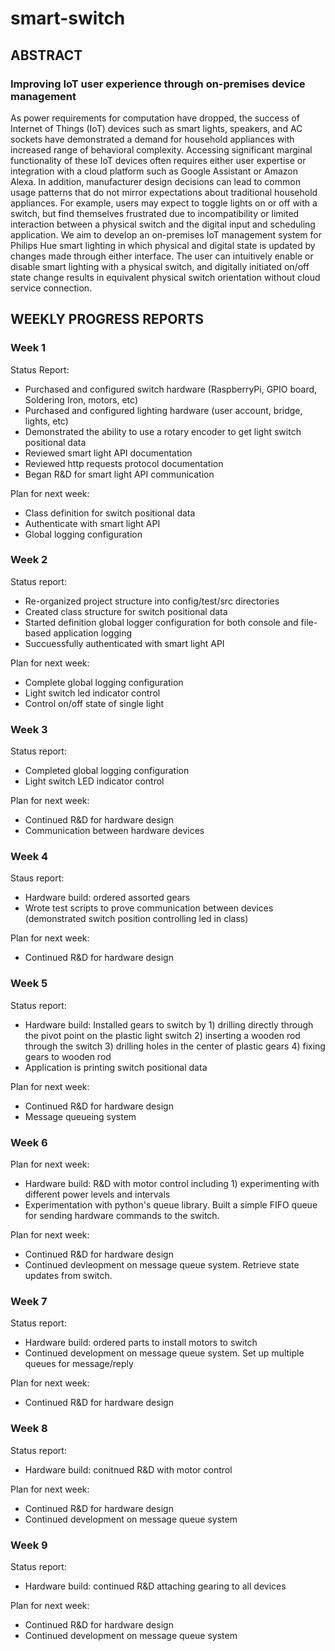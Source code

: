 # smart-switch


## ABSTRACT

### Improving IoT user experience through on-premises device management #

As power requirements for computation have dropped, the success of Internet of Things (IoT) devices such as smart lights, speakers, and AC sockets have demonstrated a demand for household appliances with increased range of behavioral complexity. Accessing significant marginal functionality of these IoT devices often requires either user expertise or integration with a cloud platform such as Google Assistant or Amazon Alexa. In addition, manufacturer design decisions can lead to common usage patterns that do not mirror expectations about traditional household appliances. For example, users may expect to toggle lights on or off with a switch, but find themselves frustrated due to incompatibility or limited interaction between a physical switch and the digital input and scheduling application. We aim to develop an on-premises IoT management system for Philips Hue smart lighting in which physical and digital state is updated by changes made through either interface. The user can intuitively enable or disable smart lighting with a physical switch, and digitally initiated on/off state change results in equivalent physical switch orientation without cloud service connection. 

## WEEKLY PROGRESS REPORTS

### Week 1

Status Report:
* Purchased and configured switch hardware (RaspberryPi, GPIO board, Soldering Iron, motors, etc)
* Purchased and configured lighting hardware (user account, bridge, lights, etc)
* Demonstrated the ability to use a rotary encoder to get light switch positional data
* Reviewed smart light API documentation
* Reviewed http requests protocol documentation
* Began R&D for smart light API communication

Plan for next week:
* Class definition for switch positional data
* Authenticate with smart light API 
* Global logging configuration

### Week 2

Status report:
* Re-organized project structure into config/test/src directories
* Created class structure for switch positional data
* Started definition global logger configuration for both console and file-based application logging
* Succuessfully authenticated with smart light API

Plan for next week:
* Complete global logging configuration
* Light switch led indicator control
* Control on/off state of single light

### Week 3

Status report:
* Completed global logging configuration
* Light switch LED indicator control

Plan for next week:
* Continued R&D for hardware design
* Communication between hardware devices

### Week 4

Staus report:
* Hardware build: ordered assorted gears
* Wrote test scripts to prove communication between devices (demonstrated switch position controlling led in class)

Plan for next week:
* Continued R&D for hardware design

### Week 5

Status report:
* Hardware build: Installed gears to switch by 1) drilling directly through the pivot point on the plastic light switch 2) inserting a wooden rod through the switch 3) drilling holes in the center of plastic gears 4) fixing gears to wooden rod
* Application is printing switch positional data

Plan for next week:
* Continued R&D for hardware design
* Message queueing system

### Week 6

Plan for next week:
* Hardware build: R&D with motor control including 1) experimenting with different power levels and intervals
* Experimentation with python's queue library.  Built a simple FIFO queue for sending hardware commands to the switch.

Plan for next week:
* Continued R&D for hardware design
* Continued devleopment on message queue system.  Retrieve state updates from switch.

### Week 7

Status report:
* Hardware build: ordered parts to install motors to switch
* Continued development on message queue system. Set up multiple queues for message/reply

Plan for next week:
* Continued R&D for hardware design

### Week 8

Status report:
* Hardware build: conitnued R&D with motor control

Plan for next week:
* Continued R&D for hardware design
* Continued development on message queue system

### Week 9

Status report:
* Hardware build: continued R&D attaching gearing to all devices

Plan for next week:
* Continued R&D for hardware design
* Continued development on message queue system


